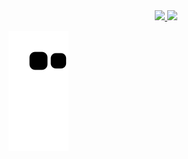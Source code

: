 

<div align="center">
  <a href="https://github.com/gomes-vania">
  <img height="180em" src="https://github-readme-stats.vercel.app/api?username=gomes-vania&show_icons=true&theme=dark&include_all_commits=true&count_private=true"/>
  <img height="180em" src="https://github-readme-stats.vercel.app/api/top-langs/?username=gomes-vania&theme=dark&layout=compact&langs_count=7"/> </div>
  
![Snake animation](https://github.com/rafaballerini/rafaballerini/blob/output/github-contribution-grid-snake.svg)
